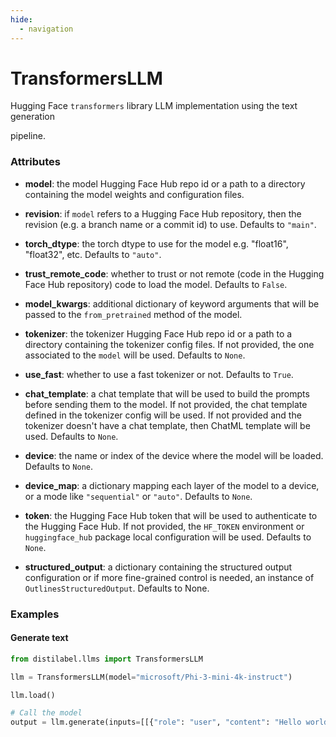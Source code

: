 ```yaml
---
hide:
  - navigation
---
```

# TransformersLLM


Hugging Face `transformers` library LLM implementation using the text generation



pipeline.





### Attributes

- **model**: the model Hugging Face Hub repo id or a path to a directory containing the  model weights and configuration files.

- **revision**: if `model` refers to a Hugging Face Hub repository, then the revision  (e.g. a branch name or a commit id) to use. Defaults to `"main"`.

- **torch_dtype**: the torch dtype to use for the model e.g. "float16", "float32", etc.  Defaults to `"auto"`.

- **trust_remote_code**: whether to trust or not remote (code in the Hugging Face Hub  repository) code to load the model. Defaults to `False`.

- **model_kwargs**: additional dictionary of keyword arguments that will be passed to  the `from_pretrained` method of the model.

- **tokenizer**: the tokenizer Hugging Face Hub repo id or a path to a directory containing  the tokenizer config files. If not provided, the one associated to the `model`  will be used. Defaults to `None`.

- **use_fast**: whether to use a fast tokenizer or not. Defaults to `True`.

- **chat_template**: a chat template that will be used to build the prompts before  sending them to the model. If not provided, the chat template defined in the  tokenizer config will be used. If not provided and the tokenizer doesn't have  a chat template, then ChatML template will be used. Defaults to `None`.

- **device**: the name or index of the device where the model will be loaded. Defaults  to `None`.

- **device_map**: a dictionary mapping each layer of the model to a device, or a mode  like `"sequential"` or `"auto"`. Defaults to `None`.

- **token**: the Hugging Face Hub token that will be used to authenticate to the Hugging  Face Hub. If not provided, the `HF_TOKEN` environment or `huggingface_hub` package  local configuration will be used. Defaults to `None`.

- **structured_output**: a dictionary containing the structured output configuration or if more  fine-grained control is needed, an instance of `OutlinesStructuredOutput`. Defaults to None.







### Examples


#### Generate text
```python
from distilabel.llms import TransformersLLM

llm = TransformersLLM(model="microsoft/Phi-3-mini-4k-instruct")

llm.load()

# Call the model
output = llm.generate(inputs=[[{"role": "user", "content": "Hello world!"}]])
```



